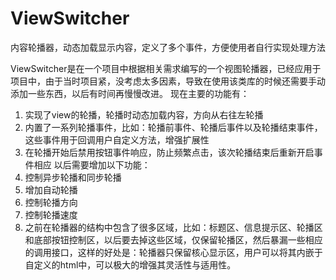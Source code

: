 ViewSwitcher
============

内容轮播器，动态加载显示内容，定义了多个事件，方便使用者自行实现处理方法

ViewSwitcher是在一个项目中根据相关需求编写的一个视图轮播器，已经应用于项目中，由于当时项目紧，没考虑太多因素，导致在使用该类库的时候还需要手动添加一些东西，以后有时间再慢慢改进。
现在主要的功能有：
1. 实现了view的轮播，轮播时动态加载内容，方向从右往左轮播
2. 内置了一系列轮播事件，比如：轮播前事件、轮播后事件以及轮播结束事件，这些事件用于回调用户自定义方法，增强扩展性
3. 在轮播开始后禁用按钮事件响应，防止频繁点击，该次轮播结束后重新开启事件相应
以后需要增加以下功能：
1. 控制异步轮播和同步轮播
2. 增加自动轮播
3. 控制轮播方向
4. 控制轮播速度
5. 之前在轮播器的结构中包含了很多区域，比如：标题区、信息提示区、轮播区和底部按钮控制区，以后要去掉这些区域，仅保留轮播区，然后暴漏一些相应的调用接口，这样的好处是：轮播器只保留核心显示区，用户可以将其内嵌于自定义的html中，可以极大的增强其灵活性与适用性。
